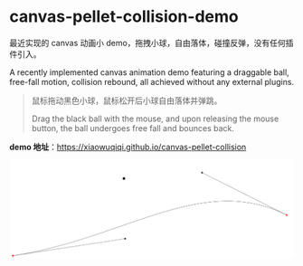 # canvas-pellet-collision-demo


最近实现的 canvas 动画小 demo，拖拽小球，自由落体，碰撞反弹，没有任何插件引入。


A recently implemented canvas animation demo featuring a draggable ball, free-fall motion, collision rebound, all achieved without any external plugins.

> 鼠标拖动黑色小球，鼠标松开后小球自由落体并弹跳。
> 
> Drag the black ball with the mouse, and upon releasing the mouse button, the ball undergoes free fall and bounces back.

**demo 地址**：https://xiaowuqiqi.github.io/canvas-pellet-collision


![image-20231210012505565](./README.assets/image-20231210012505565.png)
